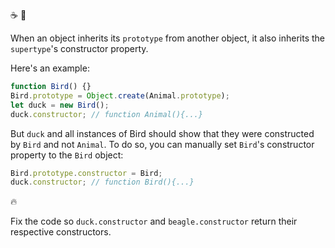 :coffee: :black_heart:

When an object inherits its `prototype` from another object, it also inherits the `supertype`'s constructor property.

Here's an example:

```js
function Bird() {}
Bird.prototype = Object.create(Animal.prototype);
let duck = new Bird();
duck.constructor; // function Animal(){...}
```

But `duck` and all instances of Bird should show that they were constructed by `Bird` and not `Animal`. To do so, you can manually set `Bird`'s constructor property to the `Bird` object:

```js
Bird.prototype.constructor = Bird;
duck.constructor; // function Bird(){...}
```

:fire:

Fix the code so `duck.constructor` and `beagle.constructor` return their respective constructors.
